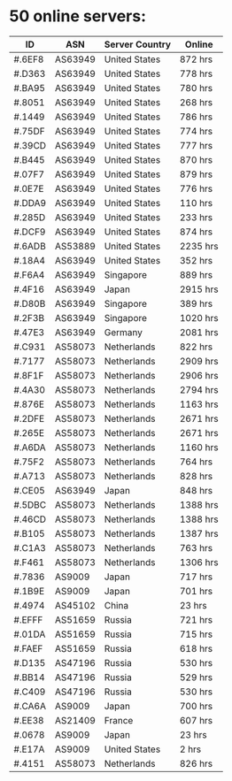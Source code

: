 # 50 online servers:

| ID | ASN | Server Country | Online |
| ------ | ------ | ------ | ------ |
| #.6EF8 | AS63949 | United States | 872 hrs |
| #.D363 | AS63949 | United States | 778 hrs |
| #.BA95 | AS63949 | United States | 780 hrs |
| #.8051 | AS63949 | United States | 268 hrs |
| #.1449 | AS63949 | United States | 786 hrs |
| #.75DF | AS63949 | United States | 774 hrs |
| #.39CD | AS63949 | United States | 777 hrs |
| #.B445 | AS63949 | United States | 870 hrs |
| #.07F7 | AS63949 | United States | 879 hrs |
| #.0E7E | AS63949 | United States | 776 hrs |
| #.DDA9 | AS63949 | United States | 110 hrs |
| #.285D | AS63949 | United States | 233 hrs |
| #.DCF9 | AS63949 | United States | 874 hrs |
| #.6ADB | AS53889 | United States | 2235 hrs |
| #.18A4 | AS63949 | United States | 352 hrs |
| #.F6A4 | AS63949 | Singapore | 889 hrs |
| #.4F16 | AS63949 | Japan | 2915 hrs |
| #.D80B | AS63949 | Singapore | 389 hrs |
| #.2F3B | AS63949 | Singapore | 1020 hrs |
| #.47E3 | AS63949 | Germany | 2081 hrs |
| #.C931 | AS58073 | Netherlands | 822 hrs |
| #.7177 | AS58073 | Netherlands | 2909 hrs |
| #.8F1F | AS58073 | Netherlands | 2906 hrs |
| #.4A30 | AS58073 | Netherlands | 2794 hrs |
| #.876E | AS58073 | Netherlands | 1163 hrs |
| #.2DFE | AS58073 | Netherlands | 2671 hrs |
| #.265E | AS58073 | Netherlands | 2671 hrs |
| #.A6DA | AS58073 | Netherlands | 1160 hrs |
| #.75F2 | AS58073 | Netherlands | 764 hrs |
| #.A713 | AS58073 | Netherlands | 828 hrs |
| #.CE05 | AS63949 | Japan | 848 hrs |
| #.5DBC | AS58073 | Netherlands | 1388 hrs |
| #.46CD | AS58073 | Netherlands | 1388 hrs |
| #.B105 | AS58073 | Netherlands | 1387 hrs |
| #.C1A3 | AS58073 | Netherlands | 763 hrs |
| #.F461 | AS58073 | Netherlands | 1306 hrs |
| #.7836 | AS9009 | Japan | 717 hrs |
| #.1B9E | AS9009 | Japan | 701 hrs |
| #.4974 | AS45102 | China | 23 hrs |
| #.EFFF | AS51659 | Russia | 721 hrs |
| #.01DA | AS51659 | Russia | 715 hrs |
| #.FAEF | AS51659 | Russia | 618 hrs |
| #.D135 | AS47196 | Russia | 530 hrs |
| #.BB14 | AS47196 | Russia | 529 hrs |
| #.C409 | AS47196 | Russia | 530 hrs |
| #.CA6A | AS9009 | Japan | 700 hrs |
| #.EE38 | AS21409 | France | 607 hrs |
| #.0678 | AS9009 | Japan | 23 hrs |
| #.E17A | AS9009 | United States | 2 hrs |
| #.4151 | AS58073 | Netherlands | 826 hrs |


